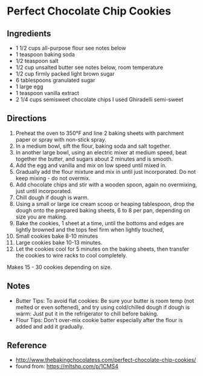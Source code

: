 # Perfect Chocolate Chip Cookies

## Ingredients

* 1 1/2 cups all-purpose flour see notes below
* 1 teaspoon baking soda
* 1/2 teaspoon salt
* 1/2 cup unsalted butter see notes below, room temperature
* 1/2 cup firmly packed light brown sugar
* 6 tablespoons granulated sugar
* 1 large egg
* 1 teaspoon vanilla extract
* 2 1/4 cups semisweet chocolate chips I used Ghiradelli semi-sweet

## Directions

1. Preheat the oven to 350°F and line 2 baking sheets with parchment paper or spray with non-stick spray.
2. In a medium bowl, sift the flour, baking soda and salt together.
3. In another large bowl, using an electric mixer at medium speed, beat together the butter, and sugars about 2 minutes and is smooth.
4. Add the egg and vanilla and mix on low speed until mixed in.
5. Gradually add the flour mixture and mix in until just incorporated. Do not keep mixing - do not overmix.
6. Add chocolate chips and stir with a wooden spoon, again no overmixing, just until incorporated.
7. Chill dough if dough is warm.
8. Using a small or large ice cream scoop or heaping tablespoon, drop the dough onto the prepared baking sheets, 6 to 8 per pan, depending on size you are making.
9. Bake the cookies, 1 sheet at a time, until the bottoms and edges are lightly browned and the tops feel firm when lightly touched,
10. Small cookies bake 8-10 minutes
11. Large cookies bake 10-13 minutes.
12. Let the cookies cool for 5 minutes on the baking sheets, then transfer the cookies to wire racks to cool completely.

Makes 15 - 30 cookies depending on size.

## Notes

* Butter Tips: To avoid flat cookies: Be sure your butter is room temp (not melted or even softened), and try using cold/chilled dough if dough is warm: Just put it in the refrigerator to chill before baking.
* Flour Tips: Don't over-mix cookie batter especially after the flour is added and add it gradually.

## Reference

* <http://www.thebakingchocolatess.com/perfect-chocolate-chip-cookies/>
* found from: <https://mltshp.com/p/1CMS4>
